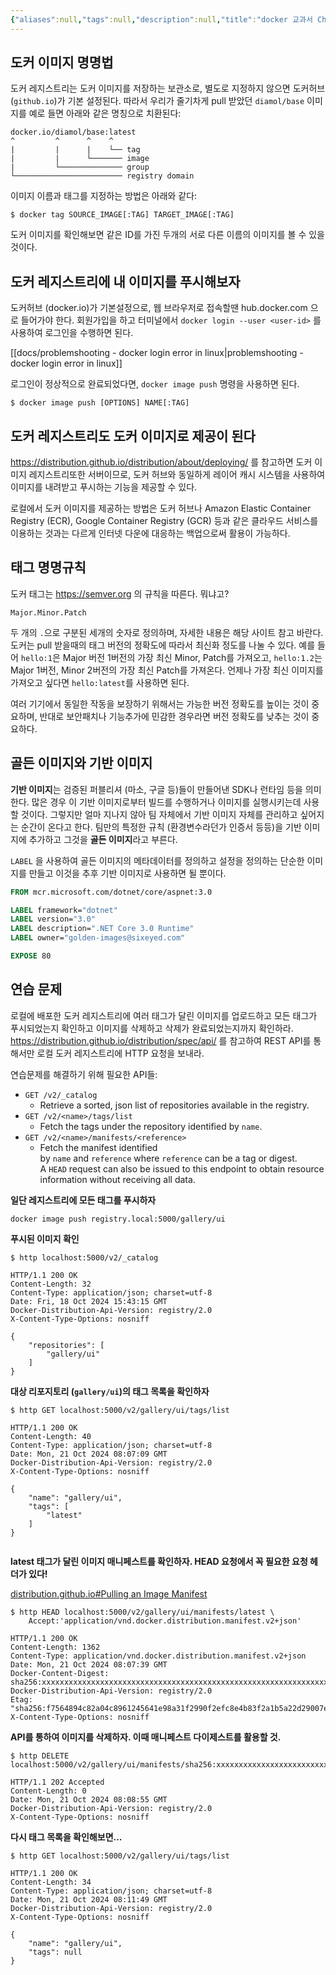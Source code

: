 ```yaml
---
{"aliases":null,"tags":null,"description":null,"title":"docker 교과서 Chapter 5","created":"2024-10-18T20:16:01","updated":"2024-10-21T17:12:00","dg-publish":true,"permalink":"/docs/docker 교과서 Chapter 5/","dgPassFrontmatter":true}
---
```



## 도커 이미지 명명법

도커 레지스트리는 도커 이미지를 저장하는 보관소로, 별도로 지정하지 않으면 도커허브 (`github.io`)가 기본 설정된다. 따라서 우리가 줄기차게 pull 받았던 `diamol/base` 이미지를 예로 들면 아래와 같은 명칭으로 치환된다:

```
docker.io/diamol/base:latest
^         ^      ^    ^
|         |      |    └── tag
|         |      └─────── image
|         └────────────── group
└──────────────────────── registry domain
```

이미지 이름과 태그를 지정하는 방법은 아래와 같다:

```
$ docker tag SOURCE_IMAGE[:TAG] TARGET_IMAGE[:TAG]
```

도커 이미지를 확인해보면 같은 ID를 가진 두개의 서로 다른 이름의 이미지를 볼 수 있을 것이다.

## 도커 레지스트리에 내 이미지를 푸시해보자

도커허브 (docker.io)가 기본설정으로, 웹 브라우저로 접속할땐 hub.docker.com 으로 들어가야 한다. 회원가입을 하고 터미널에서 `docker login --user <user-id>` 를 사용하여 로그인을 수행하면 된다.

[[docs/problemshooting - docker login error in linux\|problemshooting - docker login error in linux]]

로그인이 정상적으로 완료되었다면, `docker image push` 명령을 사용하면 된다.

```
$ docker image push [OPTIONS] NAME[:TAG]
```

## 도커 레지스트리도 도커 이미지로 제공이 된다

<https://distribution.github.io/distribution/about/deploying/> 를 참고하면 도커 이미지 레지스트리또한 서버이므로, 도커 허브와 동일하게 레이어 캐시 시스템을 사용하여 이미지를 내려받고 푸시하는 기능을 제공할 수 있다.

로컬에서 도커 이미지를 제공하는 방법은 도커 허브나 Amazon Elastic Container Registry (ECR), Google Container Registry (GCR) 등과 같은 클라우드 서비스를 이용하는 것과는 다르게 인터넷 다운에 대응하는 백업으로써 활용이 가능하다.

## 태그 명명규칙

도커 태그는 <https://semver.org> 의 규칙을 따른다. 뭐냐고? 

```
Major.Minor.Patch
```

두 개의 `.`으로 구분된 세개의 숫자로 정의하며, 자세한 내용은 해당 사이트 참고 바란다. 도커는 pull 받을때의 태그 버전의 정확도에 따라서 최신화 정도를 나눌 수 있다. 예를 들어 `hello:1`은 Major 버전 1버전의 가장 최신 Minor, Patch를 가져오고, `hello:1.2`는 Major 1버전, Minor 2버전의 가장 최신 Patch를 가져온다. 언제나 가장 최신 이미지를 가져오고 싶다면 `hello:latest`를 사용하면 된다.

여러 기기에서 동일한 작동을 보장하기 위해서는 가능한 버전 정확도를 높이는 것이 중요하며, 반대로 보안패치나 기능추가에 민감한 경우라면 버전 정확도를 낮추는 것이 중요하다.

## 골든 이미지와 기반 이미지

**기반 이미지**는 검증된 퍼블리셔 (마소, 구글 등)들이 만들어낸 SDK나 런타임 등을 의미한다. 많은 경우 이 기반 이미지로부터 빌드를 수행하거나 이미지를 실행시키는데 사용할 것이다. 그렇지만 얼마 지나지 않아 팀 자체에서 기반 이미지 자체를 관리하고 싶어지는 순간이 온다고 한다. 팀만의 특정한 규칙 (환경변수라던가 인증서 등등)을 기반 이미지에 추가하고 그것을 **골든 이미지**라고 부른다.

`LABEL` 을 사용하여 골든 이미지의 메타데이터를 정의하고 설정을 정의하는 단순한 이미지를 만들고 이것을 추후 기반 이미지로 사용하면 될 뿐이다.

```dockerfile
FROM mcr.microsoft.com/dotnet/core/aspnet:3.0

LABEL framework="dotnet"
LABEL version="3.0"
LABEL description=".NET Core 3.0 Runtime"
LABEL owner="golden-images@sixeyed.com"

EXPOSE 80
```

## 연습 문제

로컬에 배포한 도커 레지스트리에 여러 태그가 달린 이미지를 업로드하고 모든 태그가 푸시되었는지 확인하고 이미지를 삭제하고 삭제가 완료되었는지까지 확인하라. <https://distribution.github.io/distribution/spec/api/> 를 참고하여 REST API를 통해서만 로컬 도커 레지스트리에 HTTP 요청을 보내라.

연습문제를 해결하기 위해 필요한 API들:

- `GET /v2/_catalog`
	- Retrieve a sorted, json list of repositories available in the registry.
- `GET /v2/<name>/tags/list`
	- Fetch the tags under the repository identified by `name`.
- `GET /v2/<name>/manifests/<reference>`
	- Fetch the manifest identified by `name` and `reference` where `reference` can be a tag or digest. A `HEAD` request can also be issued to this endpoint to obtain resource information without receiving all data.

**일단 레지스트리에 모든 태그를 푸시하자**

```
docker image push registry.local:5000/gallery/ui
```

**푸시된 이미지 확인**

```
$ http localhost:5000/v2/_catalog

HTTP/1.1 200 OK
Content-Length: 32
Content-Type: application/json; charset=utf-8
Date: Fri, 18 Oct 2024 15:43:15 GMT
Docker-Distribution-Api-Version: registry/2.0
X-Content-Type-Options: nosniff

{
    "repositories": [
        "gallery/ui"
    ]
}
```

**대상 리포지토리 (`gallery/ui`)의 태그 목록을 확인하자**

```
$ http GET localhost:5000/v2/gallery/ui/tags/list

HTTP/1.1 200 OK
Content-Length: 40
Content-Type: application/json; charset=utf-8
Date: Mon, 21 Oct 2024 08:07:09 GMT
Docker-Distribution-Api-Version: registry/2.0
X-Content-Type-Options: nosniff

{
    "name": "gallery/ui",
    "tags": [
        "latest"
    ]
}


```

**latest 태그가 달린 이미지 매니페스트를 확인하자. HEAD 요청에서 꼭 필요한 요청 헤더가 있다!**

[distribution.github.io#Pulling an Image Manifest](https://distribution.github.io/distribution/spec/api/#pulling-an-image-manifest)

```
$ http HEAD localhost:5000/v2/gallery/ui/manifests/latest \
    Accept:'application/vnd.docker.distribution.manifest.v2+json'

HTTP/1.1 200 OK
Content-Length: 1362
Content-Type: application/vnd.docker.distribution.manifest.v2+json
Date: Mon, 21 Oct 2024 08:07:39 GMT
Docker-Content-Digest: sha256:xxxxxxxxxxxxxxxxxxxxxxxxxxxxxxxxxxxxxxxxxxxxxxxxxxxxxxxxxxxxxxxx
Docker-Distribution-Api-Version: registry/2.0
Etag: "sha256:f7564894c82a04c8961245641e98a31f2990f2efc8e4b83f2a1b5a22d29007ec"
X-Content-Type-Options: nosniff
```

**API를 통하여 이미지를 삭제하자. 이때 매니페스트 다이제스트를 활용할 것.**

```
$ http DELETE localhost:5000/v2/gallery/ui/manifests/sha256:xxxxxxxxxxxxxxxxxxxxxxxxxxxxxxxxxxxxxxxxxxxxxxxxxxxxxxxxxxxxxxxx                                    

HTTP/1.1 202 Accepted
Content-Length: 0
Date: Mon, 21 Oct 2024 08:08:55 GMT
Docker-Distribution-Api-Version: registry/2.0
X-Content-Type-Options: nosniff
```

**다시 태그 목록을 확인해보면...**

```
$ http GET localhost:5000/v2/gallery/ui/tags/list

HTTP/1.1 200 OK
Content-Length: 34
Content-Type: application/json; charset=utf-8
Date: Mon, 21 Oct 2024 08:11:49 GMT
Docker-Distribution-Api-Version: registry/2.0
X-Content-Type-Options: nosniff

{
    "name": "gallery/ui",
    "tags": null
}
```
